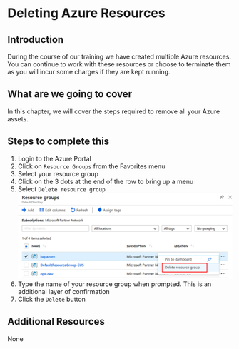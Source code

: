 # Deleting Azure Resources

## Introduction

During the course of our training we have created multiple Azure resources. You can continue to work with these resources or choose to terminate them as you will incur some charges if they are kept running.

## What are we going to cover

In this chapter, we will cover the steps required to remove all your Azure assets.

## Steps to complete this

1. Login to the Azure Portal
2. Click on `Resource Groups` from the Favorites menu
3. Select your resource group
4. Click on the 3 dots at the end of the row to bring up a menu
5. Select `Delete resource group`
![Delete option](images/delete-resource-group.png)
6. Type the name of your resource group when prompted. This is an additional layer of confirmation
7. Click the `Delete` button

## Additional Resources

None